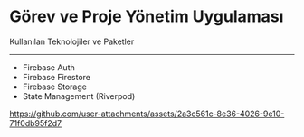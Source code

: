 # Görev ve Proje Yönetim Uygulaması

Kullanılan Teknolojiler ve Paketler
**************************************************
* Firebase Auth
* Firebase Firestore
* Firebase Storage
* State Management (Riverpod)



https://github.com/user-attachments/assets/2a3c561c-8e36-4026-9e10-71f0db95f2d7



